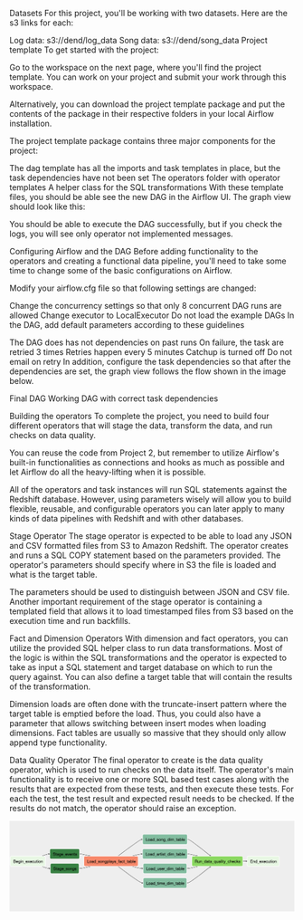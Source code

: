 Datasets
For this project, you'll be working with two datasets. Here are the s3 links for each:

Log data: s3://dend/log_data
Song data: s3://dend/song_data
Project template
To get started with the project:

Go to the workspace on the next page, where you'll find the project template. You can work on your project and submit your work through this workspace.

Alternatively, you can download the project template package and put the contents of the package in their respective folders in your local Airflow installation.

The project template package contains three major components for the project:

The dag template has all the imports and task templates in place, but the task dependencies have not been set
The operators folder with operator templates
A helper class for the SQL transformations
With these template files, you should be able see the new DAG in the Airflow UI. The graph view should look like this:


You should be able to execute the DAG successfully, but if you check the logs, you will see only operator not implemented messages.

Configuring Airflow and the DAG
Before adding functionality to the operators and creating a functional data pipeline, you'll need to take some time to change some of the basic configurations on Airflow.

Modify your airflow.cfg file so that following settings are changed:

Change the concurrency settings so that only 8 concurrent DAG runs are allowed
Change executor to LocalExecutor
Do not load the example DAGs
In the DAG, add default parameters according to these guidelines

The DAG does has not dependencies on past runs
On failure, the task are retried 3 times
Retries happen every 5 minutes
Catchup is turned off
Do not email on retry
In addition, configure the task dependencies so that after the dependencies are set, the graph view follows the flow shown in the image below.

Final DAG
Working DAG with correct task dependencies

Building the operators
To complete the project, you need to build four different operators that will stage the data, transform the data, and run checks on data quality.

You can reuse the code from Project 2, but remember to utilize Airflow's built-in functionalities as connections and hooks as much as possible and let Airflow do all the heavy-lifting when it is possible.

All of the operators and task instances will run SQL statements against the Redshift database. However, using parameters wisely will allow you to build flexible, reusable, and configurable operators you can later apply to many kinds of data pipelines with Redshift and with other databases.

Stage Operator
The stage operator is expected to be able to load any JSON and CSV formatted files from S3 to Amazon Redshift. The operator creates and runs a SQL COPY statement based on the parameters provided. The operator's parameters should specify where in S3 the file is loaded and what is the target table.

The parameters should be used to distinguish between JSON and CSV file. Another important requirement of the stage operator is containing a templated field that allows it to load timestamped files from S3 based on the execution time and run backfills.

Fact and Dimension Operators
With dimension and fact operators, you can utilize the provided SQL helper class to run data transformations. Most of the logic is within the SQL transformations and the operator is expected to take as input a SQL statement and target database on which to run the query against. You can also define a target table that will contain the results of the transformation.

Dimension loads are often done with the truncate-insert pattern where the target table is emptied before the load. Thus, you could also have a parameter that allows switching between insert modes when loading dimensions. Fact tables are usually so massive that they should only allow append type functionality.

Data Quality Operator
The final operator to create is the data quality operator, which is used to run checks on the data itself. The operator's main functionality is to receive one or more SQL based test cases along with the results that are expected from these tests, and then execute these tests. For each the test, the test result and expected result needs to be checked. If the results do not match, the operator should raise an exception.


![Dag](images/dag.png)
